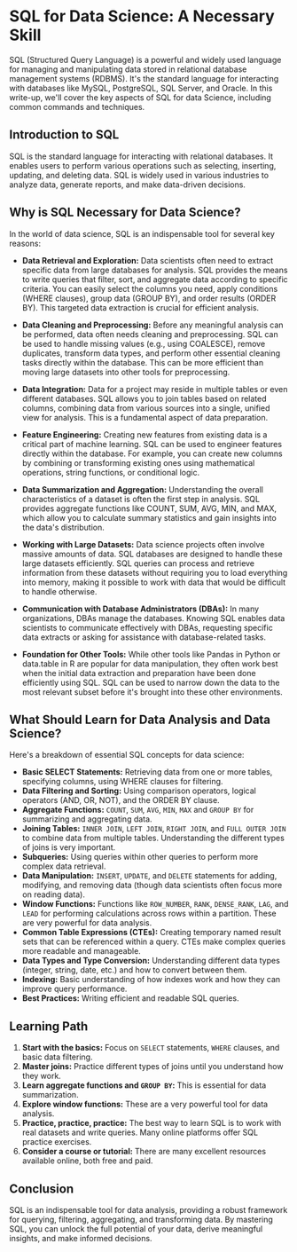 # SQL for Data Science: A Necessary Skill

SQL (Structured Query Language) is a powerful and widely used language for managing and manipulating data stored in relational database management systems (RDBMS).
It's the standard language for interacting with databases like MySQL, PostgreSQL, SQL Server, and Oracle.
In this write-up, we'll cover the key aspects of SQL for data Science, including common commands and techniques.

## Introduction to SQL

SQL is the standard language for interacting with relational databases. It enables users to perform various operations such as selecting, inserting, updating, and deleting data. SQL is widely used in various industries to analyze data, generate reports, and make data-driven decisions.

## Why is SQL Necessary for Data Science?

In the world of data science, SQL is an indispensable tool for several key reasons:

* **Data Retrieval and Exploration:** Data scientists often need to extract specific data from large databases for analysis. SQL provides the means to write queries that filter, sort, and aggregate data according to specific criteria.  You can easily select the columns you need, apply conditions (WHERE clauses), group data (GROUP BY), and order results (ORDER BY).  This targeted data extraction is crucial for efficient analysis.

* **Data Cleaning and Preprocessing:**  Before any meaningful analysis can be performed, data often needs cleaning and preprocessing. SQL can be used to handle missing values (e.g., using COALESCE), remove duplicates, transform data types, and perform other essential cleaning tasks directly within the database. This can be more efficient than moving large datasets into other tools for preprocessing.

* **Data Integration:** Data for a project may reside in multiple tables or even different databases. SQL allows you to join tables based on related columns, combining data from various sources into a single, unified view for analysis.  This is a fundamental aspect of data preparation.

* **Feature Engineering:**  Creating new features from existing data is a critical part of machine learning. SQL can be used to engineer features directly within the database. For example, you can create new columns by combining or transforming existing ones using mathematical operations, string functions, or conditional logic.

* **Data Summarization and Aggregation:**  Understanding the overall characteristics of a dataset is often the first step in analysis. SQL provides aggregate functions like COUNT, SUM, AVG, MIN, and MAX, which allow you to calculate summary statistics and gain insights into the data's distribution.

* **Working with Large Datasets:** Data science projects often involve massive amounts of data. SQL databases are designed to handle these large datasets efficiently. SQL queries can process and retrieve information from these datasets without requiring you to load everything into memory, making it possible to work with data that would be difficult to handle otherwise.

* **Communication with Database Administrators (DBAs):**  In many organizations, DBAs manage the databases.  Knowing SQL enables data scientists to communicate effectively with DBAs, requesting specific data extracts or asking for assistance with database-related tasks.

* **Foundation for Other Tools:** While other tools like Pandas in Python or data.table in R are popular for data manipulation, they often work best when the initial data extraction and preparation have been done efficiently using SQL.  SQL can be used to narrow down the data to the most relevant subset before it's brought into these other environments.

## What Should Learn for Data Analysis and Data Science?

Here's a breakdown of essential SQL concepts for data science:

* **Basic SELECT Statements:** Retrieving data from one or more tables, specifying columns, using WHERE clauses for filtering.
* **Data Filtering and Sorting:** Using comparison operators, logical operators (AND, OR, NOT), and the ORDER BY clause.
* **Aggregate Functions:**  `COUNT`, `SUM`, `AVG`, `MIN`, `MAX` and `GROUP BY` for summarizing and aggregating data.
* **Joining Tables:**  `INNER JOIN`, `LEFT JOIN`, `RIGHT JOIN`, and `FULL OUTER JOIN` to combine data from multiple tables.  Understanding the different types of joins is very important.
* **Subqueries:**  Using queries within other queries to perform more complex data retrieval.
* **Data Manipulation:** `INSERT`, `UPDATE`, and `DELETE` statements for adding, modifying, and removing data (though data scientists often focus more on reading data).
* **Window Functions:**  Functions like `ROW_NUMBER`, `RANK`, `DENSE_RANK`, `LAG`, and `LEAD` for performing calculations across rows within a partition.  These are very powerful for data analysis.
* **Common Table Expressions (CTEs):**  Creating temporary named result sets that can be referenced within a query.  CTEs make complex queries more readable and manageable.
* **Data Types and Type Conversion:** Understanding different data types (integer, string, date, etc.) and how to convert between them.
* **Indexing:**  Basic understanding of how indexes work and how they can improve query performance.
* **Best Practices:** Writing efficient and readable SQL queries.

## Learning Path

1. **Start with the basics:** Focus on `SELECT` statements, `WHERE` clauses, and basic data filtering.
2. **Master joins:**  Practice different types of joins until you understand how they work.
3. **Learn aggregate functions and `GROUP BY`:** This is essential for data summarization.
4. **Explore window functions:**  These are a very powerful tool for data analysis.
5. **Practice, practice, practice:** The best way to learn SQL is to work with real datasets and write queries.  Many online platforms offer SQL practice exercises.
6. **Consider a course or tutorial:**  There are many excellent resources available online, both free and paid.

## Conclusion

SQL is an indispensable tool for data analysis, providing a robust framework for querying, filtering, aggregating, and transforming data. 
By mastering SQL, you can unlock the full potential of your data, derive meaningful insights, and make informed decisions.